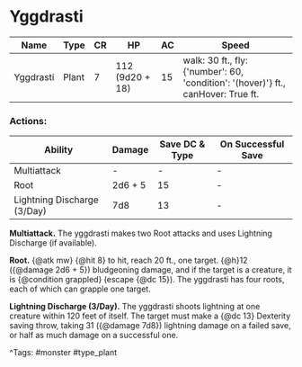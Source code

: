 # Yggdrasti

| Name | Type | CR | HP | AC | Speed |
|------|------|----|----|----|-------|
| Yggdrasti | Plant | 7 | 112 (9d20 + 18) | 15 | walk: 30 ft., fly: {'number': 60, 'condition': '(hover)'} ft., canHover: True ft. |

### Actions:

| Ability | Damage | Save DC & Type | On Successful Save |
|---------|--------|----------------|--------------------|
| Multiattack | - | - | - |
| Root | 2d6 + 5 | 15 | - |
| Lightning Discharge (3/Day) | 7d8 | 13 | - |


**Multiattack.** The yggdrasti makes two Root attacks and uses Lightning Discharge (if available).

**Root.** {@atk mw} {@hit 8} to hit, reach 20 ft., one target. {@h}12 ({@damage 2d6 + 5}) bludgeoning damage, and if the target is a creature, it is {@condition grappled} (escape {@dc 15}). The yggdrasti has four roots, each of which can grapple one target.

**Lightning Discharge (3/Day).** The yggdrasti shoots lightning at one creature within 120 feet of itself. The target must make a {@dc 13} Dexterity saving throw, taking 31 ({@damage 7d8}) lightning damage on a failed save, or half as much damage on a successful one.

^Tags: #monster #type_plant